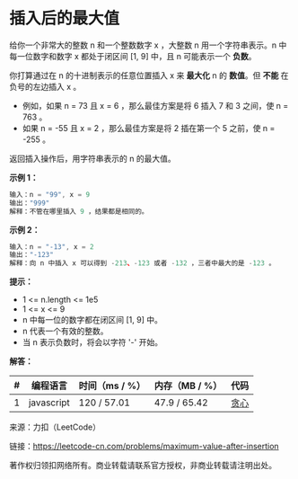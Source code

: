 # 插入后的最大值

给你一个非常大的整数 n 和一个整数数字 x ，大整数 n 用一个字符串表示。n 中每一位数字和数字 x 都处于闭区间 [1, 9] 中，且 n 可能表示一个 **负数**。

你打算通过在 n 的十进制表示的任意位置插入 x 来 **最大化** n 的 **数值**​​​​​​。但 **不能** 在负号的左边插入 x 。

- 例如，如果 n = 73 且 x = 6 ，那么最佳方案是将 6 插入 7 和 3 之间，使 n = 763 。
- 如果 n = -55 且 x = 2 ，那么最佳方案是将 2 插在第一个 5 之前，使 n = -255 。

返回插入操作后，用字符串表示的 n 的最大值。

**示例 1：**

``` javascript
输入：n = "99", x = 9
输出："999"
解释：不管在哪里插入 9 ，结果都是相同的。
```

**示例 2：**

``` javascript
输入：n = "-13", x = 2
输出："-123"
解释：向 n 中插入 x 可以得到 -213、-123 或者 -132 ，三者中最大的是 -123 。
```

**提示：**

- 1 <= n.length <= 1e5
- 1 <= x <= 9
- n​​​ 中每一位的数字都在闭区间 [1, 9] 中。
- n 代表一个有效的整数。
- 当 n 表示负数时，将会以字符 '-' 开始。

**解答：**

**#**|**编程语言**|**时间（ms / %）**|**内存（MB / %）**|**代码**
--|--|--|--|--
1|javascript|120 / 57.01|47.9 / 65.42|[贪心](./javascript/ac_v1.js)

来源：力扣（LeetCode）

链接：https://leetcode-cn.com/problems/maximum-value-after-insertion

著作权归领扣网络所有。商业转载请联系官方授权，非商业转载请注明出处。
